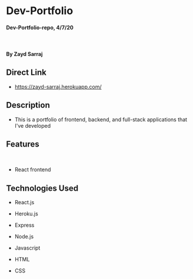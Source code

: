 # Dev-Portfolio

#### Dev-Portfolio-repo, 4/7/20
​
#### By Zayd Sarraj

## Direct Link

- https://zayd-sarraj.herokuapp.com/

## Description

* This is a portfolio of frontend, backend, and full-stack applications that I've developed

## Features
​
* React frontend
​
## Technologies Used

* React.js

* Heroku.js

* Express

* Node.js

* Javascript

* HTML

* CSS
